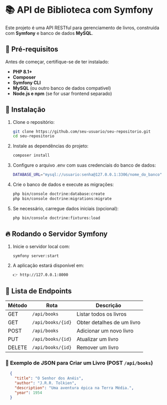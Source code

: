 # 📚 API de Biblioteca com Symfony

Este projeto é uma API RESTful para gerenciamento de livros, construída com **Symfony** e banco de dados **MySQL**.  

## 🚀 **Pré-requisitos**
Antes de começar, certifique-se de ter instalado:
- **PHP 8.1+**
- **Composer**
- **Symfony CLI**
- **MySQL** (ou outro banco de dados compatível)
- **Node.js e npm** (se for usar frontend separado)

## 📂 **Instalação**
1. Clone o repositório:
   ```bash
   git clone https://github.com/seu-usuario/seu-repositorio.git
   cd seu-repositorio
   ```

2. Instale as dependências do projeto:
    ```bash
    composer install
    ```

3. Configure o arquivo .env com suas credenciais do banco de dados:

    ```bash
    DATABASE_URL="mysql://usuario:senha@127.0.0.1:3306/nome_do_banco"
    ```

4. Crie o banco de dados e execute as migrações:

    ```bash
    php bin/console doctrine:database:create
    php bin/console doctrine:migrations:migrate
    ```

5. Se necessário, carregue dados iniciais (opcional):

    ```bash
    php bin/console doctrine:fixtures:load
    ```

## 🔥 **Rodando o Servidor Symfony**

1. Inicie o servidor local com:

    ```bash
    symfony server:start
    ```

2. A aplicação estará disponível em:
    ```bash
    👉 http://127.0.0.1:8000
    ```

## 📖 **Lista de Endpoints**

  | Método  | Rota              | Descrição                  |
  |---------|------------------|-----------------------------|
  | GET     | `/api/books`      | Listar todos os livros     |
  | GET     | `/api/books/{id}` | Obter detalhes de um livro |
  | POST    | `/api/books`      | Adicionar um novo livro    |
  | PUT     | `/api/books/{id}` | Atualizar um livro         |
  | DELETE  | `/api/books/{id}` | Remover um livro           |

### 📝 **Exemplo de JSON para Criar um Livro (POST `/api/books`)**
  ```json
    {
      "title": "O Senhor dos Anéis",
      "author": "J.R.R. Tolkien",
      "description": "Uma aventura épica na Terra Média.",
      "year": 1954
    }
  ```
